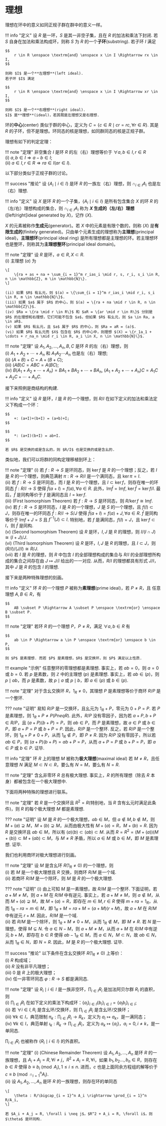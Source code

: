 # 理想

理想在环中的意义如同正规子群在群中的意义一样。

!!! info "定义"
    设 $R$ 是一环，$S$ 是其一非空子集，且在 $R$ 的加法和乘法下封闭. 若 $S$ 自身在加法和乘法构成环，则称 $S$ 为 $R$ 的一个**子环**(substring). 若子环 $I$ 满足 

    $$
        r \in R \enspace \textrm{and} \enspace x \in I \Rightarrow rx \in I,
    $$

    则称 $I$ 是一个**左理想**(left ideal).  
    若子环 $I$ 满足 

    $$
        r \in R \enspace \textrm{and} \enspace x \in I \Rightarrow xr \in I,
    $$

    则称 $I$ 是一个**右理想**(right ideal).  
    $I$ 是**理想**(ideal)，若其既是左理想又是右理想. 

环的**中心**(center) 类似于群的中心，定义为 $C = \{c \in R \mid cr = rc, \forall r \in R\}$. 其是 $R$ 的子环，但不是理想。环同态的核是理想，如同群同态的核是正规子群。

理想有如下的判定定理：

!!! note "定理"
    非空集合 $I$ 是环 $R$ 的左（右）理想等价于 $\forall a, b \in I, r \in R$  
    (i) $a, b \in I \Rightarrow a-b \in I$;  
    (ii) $a \in I, r \in R \Rightarrow ra \in I(ar \in I)$.

以下部分类似于正规子群的讨论。

!!! success "推论"
    设 $\{A_i \mid i \in I\}$ 是环 $R$ 的一族左（右）理想，则 $\cap_{i \in I} A_i$ 也是左（右）理想.

!!! info "定义"
    设 $X$ 是环 $R$ 的一个子集，$\{A_i \mid i \in I\}$ 是所有包含集合 $X$ 的环 $R$ 的（左/右）理想构成的集合，则 $\cap_{i \in I} A_i$ 称为 **$X$ 生成的（左/右）理想**([left/right]ideal generated by $X$)，记作 $(X)$.

$X$ 的元素被称作**生成元**(generator)。若 $X$ 中的元素是有限个数的，则称 $(X)$ 是**有限生成的**(finitely generated)。只由单个元素生成的理想称为**主理想**(principal ideal)，**主理想环**(principal ideal ring) 是所有理想都是主理想的环。若主理想环也是整环，则称其为**主理想整环**(principal ideal domain)。

!!! note "定理"
    设 $R$ 是环，$a \in R, X \subset R$.  
    (i) 主理想 $(a)$ 为 

    \[
        \{ra + as + na + \sum_{i = 1}^m r_ias_i \mid r, s, r_i, s_i \in R, n \in \mathbb{Z}, m \in \mathbb{N}\}.
    \]        

    (ii) 如果 $R$ 有幺元，则 $(a) = \{\sum_{i = 1}^m r_ias_i \mid r_i, s_i \in R, m \in \mathbb{N}\}$.  
    (iii) 如果 $a$ 属于 $R$ 的中心，则 $(a) = \{ra + na \mid r \in R, n \in \mathbb{Z}\}$.  
    (iv) $Ra = \{ra \mid r \in R\}$ 和 $aR = \{ar \mid r \in R\}$ 分别是 $R$ 的左理想和右理想，它们可能不包含 $a$，但如果 $R$ 有幺元，则 $a \in Ra, a \in aR$.  
    (v) 如果 $R$ 有幺元，且 $a$ 属于 $R$ 的中心，则 $Ra = aR = (a)$.  
    (vi) 如果 $R$ 有幺元而 $X$ 包含在 $R$ 的中心中，则理想 $(X) = \{r_1a_1 + \cdots + r_na_n \mid r_i \in R, a_i \in X, n \in \mathbb{N}\}$. 

!!! note "定理"
    设 $A_1, A_2, \ldots, A_n, B, C$ 是环 $R$ 的左（右）理想，则  
    (i) $A_1+A_2+\cdots+A_n$ 和 $A_1A_2\cdots A_n$ 也是左（右）理想;  
    (ii) $(A+B)+C = A+(B+C)$;  
    (iii) $(AB)C = ABC = A(BC)$;  
    (iv) $B(A_1+A_2+\cdots+A_n) = BA_1+BA_2+\cdots+BA_n$, $(A_1+A_2+\cdots+A_n)C = A_1C+A_2C+\cdots+A_nC$.

接下来照例是商结构的构建.

!!! info "定义"
    设 $R$ 是环，$I$ 是 $R$ 的一个理想，则 $R/I$ 在如下定义的加法和乘法定义下构成一个环：

    $$
        +: (a+I)+(b+I) = (a+b)+I; 
    $$

    $$
        *: (a+I)(b+I) = ab+I.
    $$

    若 $R$ 是交换的或是含幺的，则 $R/I$ 也是交换的或是含幺的.

类似地，我们可以将群的同构定理移植到环上：

!!! note "定理"
    (i) 若 $f : R \rightarrow S$ 是环同态，则 $\ker f$ 是 $R$ 的一个理想；反之，若 $I$ 是 $R$ 的一个理想，则典范满射 $\pi: R \rightarrow R/I$ 是一个满同态，且 $\ker \pi = I$.  
    (ii) 若 $f: R \rightarrow S$ 是环同态，而 $I$ 是 $R$ 的一个理想，且 $I \subset \ker f$，则存在唯一的环同态 $\bar{f}: R/I \rightarrow S$ 使得 $\bar{f}(a + I) = f(a), \forall a \in R$. 此外，$\mathrm{Im} \bar{f} = \mathrm{Im} f$, $\ker \bar{f} = \ker f / I$. 最后，$\bar{f}$ 是同构等价于 $f$ 是满同态且 $I = \ker f$.   
    (iii) (First Isomorphism Theorem) 若 $f: R \rightarrow S$ 是环同态，则 $R/\ker f \cong \mathrm{Im} f$.  
    (iv) 若 $f: R \rightarrow S$ 是环同态，$I$ 是 $R$ 的一个理想，$J$ 是 $S$ 的一个理想，且 $f(I) \subset J$，则存在唯一的环同态 $\bar{f}: R/I \rightarrow S/J$ 使得 $\bar{f}(a + I) = f(a) + J, \forall a \in R$. $\bar{f}$ 是同构等价于 $\mathrm{Im} f + J = S$ 且 $f^{-1} (J) \subset I$. 特别地，若 $f$ 是满同态，$f(I) = J$，且 $\ker f \subset I$，则 $\bar{f}$ 是同构.  
    (v) (Second Isomorphism Theorem) 设 $R$ 是环，$I, J$ 是 $R$ 的理想，则 $I/(I \cap J) \cong (I + J)/J$.  
    (vi) (Third Isomorphism Theorem) 设 $R$ 是环，$I, J$ 是 $R$ 的理想，且 $I \subset J$，则 $(R/I)/(J/I) \cong R/J$.  
    (vii) 若 $I$ 是 $R$ 的理想，则 $R$ 中包含 $I$ 的全部理想构成的集合与 $R/I$ 的全部理想所构成的集合之间存在由 $J \mapsto J/I$ 给出的一一对应. 从而，$R/I$ 的理想都具有形式 $J/I$，其中 $J$ 是 $R$ 的包含 $I$ 的理想.
  
接下来是两种特殊理想的刻画。

!!! info "定义"
    环 $R$ 的一个理想 $P$ 被称为**素理想**(prime ideal)，若 $P \neq R$，且 任意理想 $A, B \in R$，有 

    $$
        AB \subset P \Rightarrow A \subset P \enspace \textrm{or} \enspace B \subset P. 
    $$

!!! note "定理"
    若环 $R$ 的一个理想 $P$，$P \neq R$，满足 $\forall a, b \in R$ 有

    $$
        ab \in P \Rightarrow a \in P \enspace \textrm{or} \enspace b \in P,
    $$

    则 $P$ 是素理想. 而若 $P$ 是素理想，$R$ 是交换环，则 $P$ 满足以上性质.

!!! example "示例"
    任意整环的零理想都是素理想. 事实上，若 $ab = 0$，则 $a = 0$ 或 $b = 0$. 若 $p$ 是素数，则 $\mathbb{Z}$ 中的主理想 $(p)$ 是素理想. 事实上，若 $ab \in (p)$，则 $p \mid ab$，而 $p$ 是素数，故 $p \mid a$ 或 $p \mid b$，即 $a \in (p)$ 或 $b \in (p)$.

!!! note "定理"
    对于含幺交换环 $R$，$1_R \neq 0$，其理想 $P$ 是素理想等价于商环 $R/P$ 是一个整环.

??? note "证明"
    易知 $R/P$ 是一交换环，且幺元为 $1_R + P$，零元为 $0 + P = P$. 若 $P$ 是素理想，则 $1_R + P \neq P(P neq R)$. 此外，$R/P$ 没有零因子，因为若 $a + P, b + P \in R/P$，且 $(a + P)(b + P) = P$，则 $ab \in P$，而 $P$ 是素理想，故 $a \in P$ 或 $b \in P$，即 $a + P = P$ 或 $b + P = P$. 因此，$R/P$ 是一个整环. 反之，若 $R/P$ 是一个整环，则 $1_R + P \neq 0 + P$，从而 $1_R \not \in P$，即 $P \neq R$. 因为 $R/P$ 没有零因子，所以若 $ab \in P$，则 $(a + P)(b + P) = ab + P = P$，从而 $a + P = P$ 或 $b + P = P$，即 $a \in P$ 或 $b \in P$. 证毕.

!!! info "定理"
    环 $R$ 上的理想 $M$ 被称为**极大理想**(maximal ideal) 若 $M \neq R$，且任意理想 $N$ 满足 $M \subset N \subset R$，要么有 $N = M$，要么有 $N = R$.

!!! note "定理"
    含幺非零环 $R$ 总有极大理想. 事实上，$R$ 的所有理想（除去 $R$ 本身）都被包含在一个极大理想中.

下面将两种特殊的理想进行联系。

!!! note "定理"
    若 $R$ 是一个交换环且 $R^2 = R$(特别地，当 $R$ 含有幺元时满足此条件)，则 $R$ 的每个极大理想 $M$ 都是素理想.

??? note "证明"
    设 $M$ 是 $R$ 的一个极大理想，$ab \in M$，但 $a \not \in M, b \not \in M$，则 $M + (a) \supsetneq M$，$M + (b) \supsetneq M$，从而由极大性有 $M + (a) = R$，$M + (b) = R$. 因为 $R$ 是交换环且 $ab \in M$，所以有 $(a)(b) \subset (ab) \subset M$. 从而 $R = R^2 = (M + (a))(M + (b)) \subset M + (ab) \subset M$，与 $M \neq R$ 矛盾，所以 $a \in M$ 或 $b \in M$，即 $M$ 是素理想. 证毕. 

我们也利用商环对极大理想进行刻画。

!!! note "定理"
    设 $M$ 是含幺环 $R(1_R \neq 0)$ 的一个理想，则  
    (i) 若 $M$ 是一个极大理想且 $R$ 交换，则商环 $R/M$ 是一个域.  
    (ii) 若商环 $R/M$ 是一个除环，则 $M$ 是 $R$ 的一个极大理想. 

??? note "证明"
    (i) 由上可知 $M$ 是一素理想，故 $R/M$ 是一个整环. 下面证明，若 $a + M \neq M$，则 $a + M$ 在 $R/M$ 中有逆元. 事实上，若 $a + M \neq M$，则 $a \not \in M$，从而 $M + (a) \supsetneq M$，故 $M + (a) = R$，即存在 $m \in M, r \in R$ 使得 $m + ra = 1_R$，从而 $1_R - ra = m \in M$，即 $1_R + M = ra + M = (a + M)(r + M)$，故 $a + M$ 在 $R/M$ 中有逆元 $r + M$. 因此，$R/M$ 是一个域.   
    (ii) 若 $R/M$ 是一个除环，则 $1_R + M \neq 0 + M$，从而 $1_R \not \in M$，即 $M \neq R$. 若 $N$ 是一理想，使得 $M \subsetneq N$. 令 $a \in N - M$，则 $a + M \neq M$，从而 $a + M$ 在 $R/M$ 中有逆元 $b + M$，即存在 $b \in R$ 使得 $ab - 1_R \in M$，而 $a \in N$，$M \subset N$，故 $ab \in N$，从而 $1_R \in N$，即 $N = R$. 因此，$M$ 是 $R$ 的一个极大理想. 证毕.

!!! success "推论"
    以下条件在含幺交换环 $R(1_R \neq 0)$ 上等价：  
    (i) $R$ 构成域；  
    (ii) $R$ 没有非平凡理想；  
    (iii) $0$ 是 $R$ 上的极大理想；  
    (iv) 任一非零环同态 $\varphi: R \rightarrow S$ 都是满同态.

!!! note "定理"
    设 $R_i \mid i \in I$ 是一族非空环，$\prod_{i \in I} R_i$ 是加法阿贝尔群 $R_i$ 的直积，则  
    (i) $\prod_{i \in I} R_i$ 在如下定义的乘法下构成环：$\{a_i\}_{i \in I}\{b_i\}_{i \in I} = \{a_ib_i\}_{i \in I}$;  
    (ii) 若 $\forall i \in I, R_i$ 是含幺环/交换环，则 $\prod_{i \in I} R_i$ 是含幺环/交换环；  
    (iii) $\forall k \in I$，典范限制 $\pi_k: \prod_{i \in I} R_i \rightarrow R_k$，定义为 ${a_i} \mapsto a_k$，是一满同态；  
    (iv) $\forall k \in I$，典范单射 $\iota_k: R_k \rightarrow \prod_{i \in I} R_i$，定义为 $a_k \mapsto \{a_i\}$，$a_i = 0, i \neq k$，是一单同态.

$\prod_{i \in I} R_i$ 也被称作 $\{R_i \mid i \in I\}$ 的外直积。

!!! note "定理"
    (i) (Chinese Remainder Theorem) 设 $A_1, A_2, \ldots, A_n$ 是环 $R$ 的一族理想，且 $A_i + A_j = R, \forall i \neq j$，$R^2 + A_i = R, \forall i$，如果 $b_1, b_2 \ldots, b_n \in R$，则存在 $b \in R$ 使得 $b \equiv b_i \pmod{A_i}, 1 \leqslant i \leqslant n$. 进而，$c$ 也是上面同余方程组的解等价于 $c \equiv b \pmod{\cap_{i = 1}^n A_i}$.  
    (ii) 设 $A_1, A_2, \ldots, A_n$ 是环 $R$ 的一族理想，则存在环的单同态
    
    \[
        \theta : R/\bigcap_{i = 1}^n A_i \rightarrow \prod_{i = 1}^n R/A_i,
    \]

    若 $A_i + A_j = R, \forall i \neq j$，$R^2 + A_i = R, \forall i$，则 $\theta$ 是环同构.